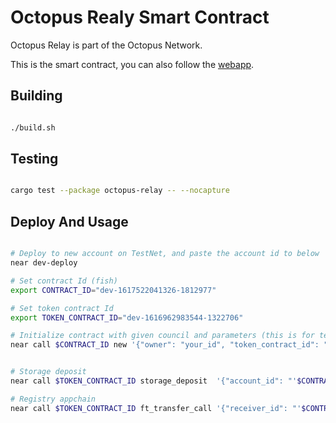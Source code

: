 # Octopus Realy Smart Contract

Octopus Relay is part of the Octopus Network.

This is the smart contract, you can also follow the [webapp](https://github.com/octopus-network/octopus-relay-webapp.git).

## Building

```bash

./build.sh

```

## Testing

```bash

cargo test --package octopus-relay -- --nocapture

```

## Deploy And Usage

```bash

# Deploy to new account on TestNet, and paste the account id to below
near dev-deploy

# Set contract Id (fish)
export CONTRACT_ID="dev-1617522041326-1812977"

# Set token contract Id
export TOKEN_CONTRACT_ID="dev-1616962983544-1322706"

# Initialize contract with given council and parameters (this is for testing, where you stil have access key to the contract).
near call $CONTRACT_ID new '{"owner": "your_id", "token_contract_id": "'$TOKEN_CONTRACT_ID'", "appchain_minium_validators": 2, "minium_staking_amount": 100}' --accountId your_id


# Storage deposit
near call $TOKEN_CONTRACT_ID storage_deposit  '{"account_id": "'$CONTRACT_ID'"}' --accountId your_id --amount 0.1

# Registry appchain
near call $TOKEN_CONTRACT_ID ft_transfer_call '{"receiver_id": "'$CONTRACT_ID'", "amount": "1000", "msg": "register_appchain,your_appchain_name"}' --accountId your_id --amount 0.000000000000000000000001


```
